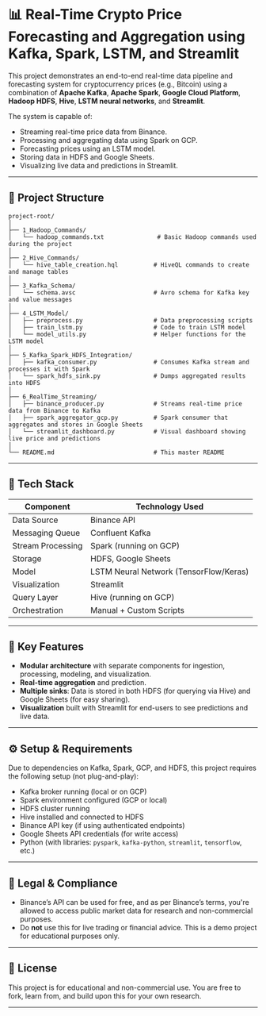 # 📊 Real-Time Crypto Price Forecasting and Aggregation using Kafka, Spark, LSTM, and Streamlit

This project demonstrates an end-to-end real-time data pipeline and forecasting system for cryptocurrency prices (e.g., Bitcoin) using a combination of **Apache Kafka**, **Apache Spark**, **Google Cloud Platform**, **Hadoop HDFS**, **Hive**, **LSTM neural networks**, and **Streamlit**.

The system is capable of:
- Streaming real-time price data from Binance.
- Processing and aggregating data using Spark on GCP.
- Forecasting prices using an LSTM model.
- Storing data in HDFS and Google Sheets.
- Visualizing live data and predictions in Streamlit.

---

## 📁 Project Structure

```
project-root/
│
├── 1_Hadoop_Commands/
│   └── hadoop_commands.txt               # Basic Hadoop commands used during the project
│
├── 2_Hive_Commands/
│   └── hive_table_creation.hql          # HiveQL commands to create and manage tables
│
├── 3_Kafka_Schema/
│   └── schema.avsc                      # Avro schema for Kafka key and value messages
│
├── 4_LSTM_Model/
│   ├── preprocess.py                    # Data preprocessing scripts
│   ├── train_lstm.py                    # Code to train LSTM model
│   └── model_utils.py                   # Helper functions for the LSTM model
│
├── 5_Kafka_Spark_HDFS_Integration/
│   ├── kafka_consumer.py                # Consumes Kafka stream and processes it with Spark
│   └── spark_hdfs_sink.py               # Dumps aggregated results into HDFS
│
├── 6_RealTime_Streaming/
│   ├── binance_producer.py              # Streams real-time price data from Binance to Kafka
│   ├── spark_aggregator_gcp.py          # Spark consumer that aggregates and stores in Google Sheets
│   └── streamlit_dashboard.py           # Visual dashboard showing live price and predictions
│
└── README.md                            # This master README
```

---

## 🚀 Tech Stack

| Component               | Technology Used                   |
|------------------------|-----------------------------------|
| Data Source            | Binance API                       |
| Messaging Queue        | Confluent Kafka                   |
| Stream Processing      | Spark (running on GCP)            |
| Storage                | HDFS, Google Sheets               |
| Model                  | LSTM Neural Network (TensorFlow/Keras) |
| Visualization          | Streamlit                         |
| Query Layer            | Hive (running on GCP)                              |
| Orchestration          | Manual + Custom Scripts           |

---

## 📌 Key Features

- **Modular architecture** with separate components for ingestion, processing, modeling, and visualization.
- **Real-time aggregation** and prediction.
- **Multiple sinks**: Data is stored in both HDFS (for querying via Hive) and Google Sheets (for easy sharing).
- **Visualization** built with Streamlit for end-users to see predictions and live data.

---

## ⚙️ Setup & Requirements

Due to dependencies on Kafka, Spark, GCP, and HDFS, this project requires the following setup (not plug-and-play):

- Kafka broker running (local or on GCP)
- Spark environment configured (GCP or local)
- HDFS cluster running
- Hive installed and connected to HDFS
- Binance API key (if using authenticated endpoints)
- Google Sheets API credentials (for write access)
- Python (with libraries: `pyspark`, `kafka-python`, `streamlit`, `tensorflow`, etc.)

---

## 🔐 Legal & Compliance

- Binance’s API can be used for free, and as per Binance’s terms, you're allowed to access public market data for research and non-commercial purposes.
- Do **not** use this for live trading or financial advice. This is a demo project for educational purposes only.

---

## 📎 License

This project is for educational and non-commercial use. You are free to fork, learn from, and build upon this for your own research.

---
